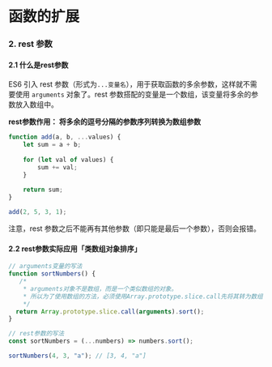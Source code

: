 # 函数的扩展

### 2. rest 参数

#### 2.1 什么是rest参数

ES6 引入 rest 参数（形式为`...变量名`），用于获取函数的多余参数，这样就不需要使用 `arguments` 对象了。rest 参数搭配的变量是一个数组，该变量将多余的参数放入数组中。

**rest参数作用： 将多余的逗号分隔的参数序列转换为数组参数**

```javascript
function add(a, b, ...values) {
    let sum = a + b;
    
    for (let val of values) {
        sum += val;
    }
    
    return sum;
}

add(2, 5, 3, 1); 
```

注意，rest 参数之后不能再有其他参数（即只能是最后一个参数），否则会报错。

#### 2.2 rest参数实际应用「类数组对象排序」

```javascript
// arguments变量的写法
function sortNumbers() {
   /* 
    * arguments对象不是数组，而是一个类似数组的对象。
    * 所以为了使用数组的方法，必须使用Array.prototype.slice.call先将其转为数组
    */
  return Array.prototype.slice.call(arguments).sort();
}

// rest参数的写法
const sortNumbers = (...numbers) => numbers.sort();

sortNumbers(4, 3, "a"); // [3, 4, "a"]
```

